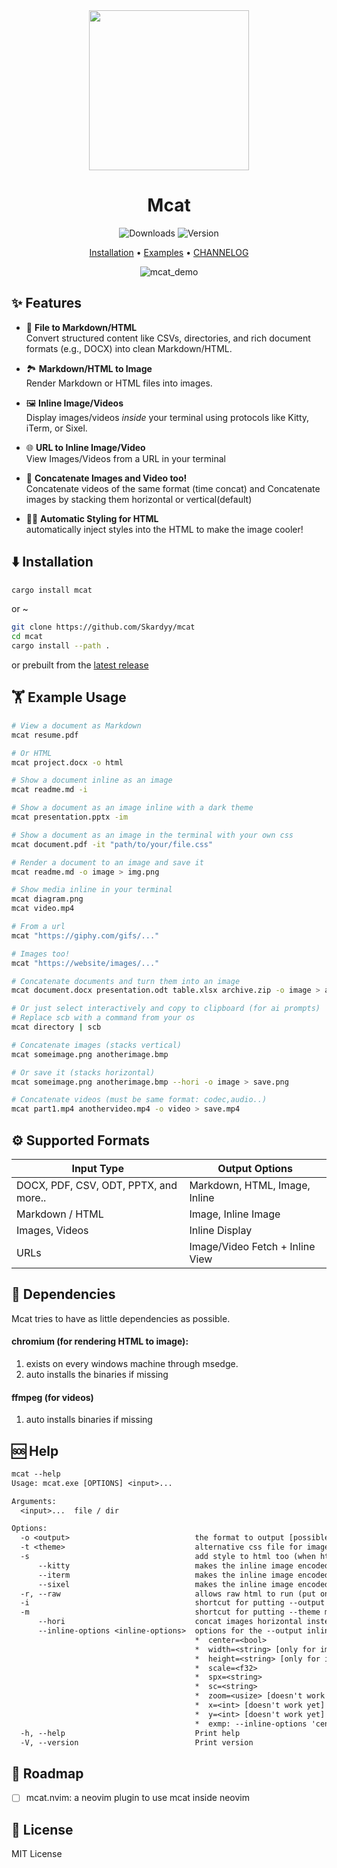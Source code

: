 <div align="center">
  
<img src="https://github.com/user-attachments/assets/d6dddc88-2f75-44c3-9b1d-04ea5651c35d" width="256"/>


# Mcat
![Downloads](https://img.shields.io/crates/d/mcat?style=for-the-badge) ![Version](https://img.shields.io/crates/v/mcat?style=for-the-badge)  

[Installation](#%EF%B8%8F-installation) • [Examples](#%EF%B8%8F-example-usage) • [CHANNELOG](./CHANNELOG.md)

![mcat_demo](https://github.com/user-attachments/assets/b47aa276-f0e4-4259-b2c5-1525d7d9d6cb)
</div>

## ✨ Features
* 📄 **File to Markdown/HTML**  
  Convert structured content like CSVs, directories, and rich document formats (e.g., DOCX) into clean Markdown/HTML.
  
* 🏞️ **Markdown/HTML to Image**  
  Render Markdown or HTML files into images.
  
* 🖼️ **Inline Image/Videos**  
  Display images/videos *inside* your terminal using protocols like Kitty, iTerm, or Sixel.
  
* 🌐 **URL to Inline Image/Video**  
  View Images/Videos from a URL in your terminal

* 🔗 **Concatenate Images and Video too!**  
  Concatenate videos of the same format (time concat)
  and Concatenate images by stacking them horizontal or vertical(default)
  
* 💃🏻 **Automatic Styling for HTML**  
  automatically inject styles into the HTML to make the image cooler!

## ⬇️ Installation
```sh
cargo install mcat
```
or ~
```sh
git clone https://github.com/Skardyy/mcat
cd mcat
cargo install --path .
```
or prebuilt from the [latest release](https://github.com/Skardyy/mcat/releases/latest)

## 🏋️ Example Usage
```sh
# View a document as Markdown
mcat resume.pdf

# Or HTML
mcat project.docx -o html

# Show a document inline as an image
mcat readme.md -i

# Show a document as an image inline with a dark theme
mcat presentation.pptx -im

# Show a document as an image in the terminal with your own css
mcat document.pdf -it "path/to/your/file.css"

# Render a document to an image and save it
mcat readme.md -o image > img.png

# Show media inline in your terminal
mcat diagram.png
mcat video.mp4

# From a url
mcat "https://giphy.com/gifs/..."

# Images too!
mcat "https://website/images/..."

# Concatenate documents and turn them into an image
mcat document.docx presentation.odt table.xlsx archive.zip -o image > all.png

# Or just select interactively and copy to clipboard (for ai prompts)
# Replace scb with a command from your os
mcat directory | scb

# Concatenate images (stacks vertical)
mcat someimage.png anotherimage.bmp

# Or save it (stacks horizontal)
mcat someimage.png anotherimage.bmp --hori -o image > save.png

# Concatenate videos (must be same format: codec,audio..)
mcat part1.mp4 anothervideo.mp4 -o video > save.mp4
```

## ⚙️ Supported Formats
| Input Type | Output Options |
|---|---|
| DOCX, PDF, CSV, ODT, PPTX, and more.. | Markdown, HTML, Image, Inline |
| Markdown / HTML | Image, Inline Image |
| Images, Videos | Inline Display |
| URLs | Image/Video Fetch + Inline View |

## 🛐 Dependencies
Mcat tries to have as little dependencies as possible.
#### chromium (for rendering HTML to image):
1. exists on every windows machine through msedge.
2. auto installs the binaries if missing
#### ffmpeg (for videos)
1. auto installs binaries if missing

## 🆘 Help
```txt
mcat --help
Usage: mcat.exe [OPTIONS] <input>...

Arguments:
  <input>...  file / dir

Options:
  -o <output>                            the format to output [possible values: html, md, image, video, inline]
  -t <theme>                             alternative css file for images, valid options: [default, makurai, <local file>] [default: default]
  -s                                     add style to html too (when html is the output)
      --kitty                            makes the inline image encoded to kitty
      --iterm                            makes the inline image encoded to iterm
      --sixel                            makes the inline image encoded to sixel
  -r, --raw                              allows raw html to run (put only on your content)
  -i                                     shortcut for putting --output inline
  -m                                     shortcut for putting --theme makurai
      --hori                             concat images horizontal instead of vertical
      --inline-options <inline-options>  options for the --output inline
                                         *  center=<bool>
                                         *  width=<string> [only for images]
                                         *  height=<string> [only for images]
                                         *  scale=<f32>
                                         *  spx=<string>
                                         *  sc=<string>
                                         *  zoom=<usize> [doesn't work yet]
                                         *  x=<int> [doesn't work yet]
                                         *  y=<int> [doesn't work yet]
                                         *  exmp: --inline-options 'center=false,width=80%,height=20c,scale=0.5,spx=1920x1080,sc=100x20,zoom=2,x=16,y=8'
  -h, --help                             Print help
  -V, --version                          Print version
```

## 🚧 Roadmap
- [ ] mcat.nvim: a neovim plugin to use mcat inside neovim

## 📎 License
MIT License
